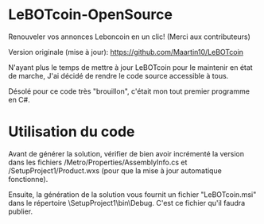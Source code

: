 # LeBOTcoin-OpenSource
Renouveler vos annonces Leboncoin en un clic! (Merci aux contributeurs)

Version originale (mise à jour): https://github.com/Maartin10/LeBOTcoin

N'ayant plus le temps de mettre à jour LeBOTcoin pour le maintenir en état de marche, 
J'ai décidé de rendre le code source accessible à tous.

Désolé pour ce code très "brouillon", c'était mon tout premier programme en C#.


# Utilisation du code

Avant de générer la solution, vérifier de bien avoir incrémenté la version dans les fichiers /Metro/Properties/AssemblyInfo.cs et /SetupProject1/Product.wxs  (pour que la mise à jour automatique fonctionne).


Ensuite, la génération de la solution vous fournit un fichier "LeBOTcoin.msi" dans le répertoire \SetupProject1\bin\Debug. C'est ce fichier qu'il faudra publier.
